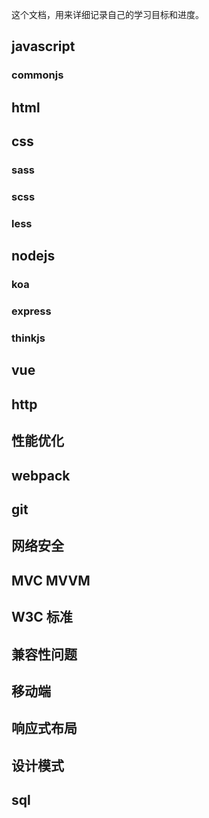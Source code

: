 这个文档，用来详细记录自己的学习目标和进度。

## javascript

### commonjs

## html

## css

### sass

### scss

### less

## nodejs

### koa

### express

### thinkjs

## vue

## http

## 性能优化

## webpack

## git

## 网络安全

## MVC MVVM

## W3C 标准

## 兼容性问题

## 移动端

## 响应式布局

## 设计模式

## sql
